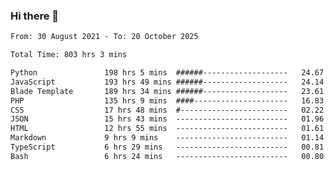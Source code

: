 ### Hi there 👋

<!--
**dominoto/dominoto** is a ✨ _special_ ✨ repository because its `README.md` (this file) appears on your GitHub profile.

Here are some ideas to get you started:

- 🔭 I’m currently working on ...
- 🌱 I’m currently learning ...
- 👯 I’m looking to collaborate on ...
- 🤔 I’m looking for help with ...
- 💬 Ask me about ...
- 📫 How to reach me: ...
- 😄 Pronouns: ...
- ⚡ Fun fact: ...
-->
<!--START_SECTION:waka-->

```txt
From: 30 August 2021 - To: 20 October 2025

Total Time: 803 hrs 3 mins

Python               198 hrs 5 mins  ######-------------------   24.67 %
JavaScript           193 hrs 49 mins ######-------------------   24.14 %
Blade Template       189 hrs 34 mins ######-------------------   23.61 %
PHP                  135 hrs 9 mins  ####---------------------   16.83 %
CSS                  17 hrs 48 mins  #------------------------   02.22 %
JSON                 15 hrs 43 mins  -------------------------   01.96 %
HTML                 12 hrs 55 mins  -------------------------   01.61 %
Markdown             9 hrs 9 mins    -------------------------   01.14 %
TypeScript           6 hrs 29 mins   -------------------------   00.81 %
Bash                 6 hrs 24 mins   -------------------------   00.80 %
```

<!--END_SECTION:waka-->
